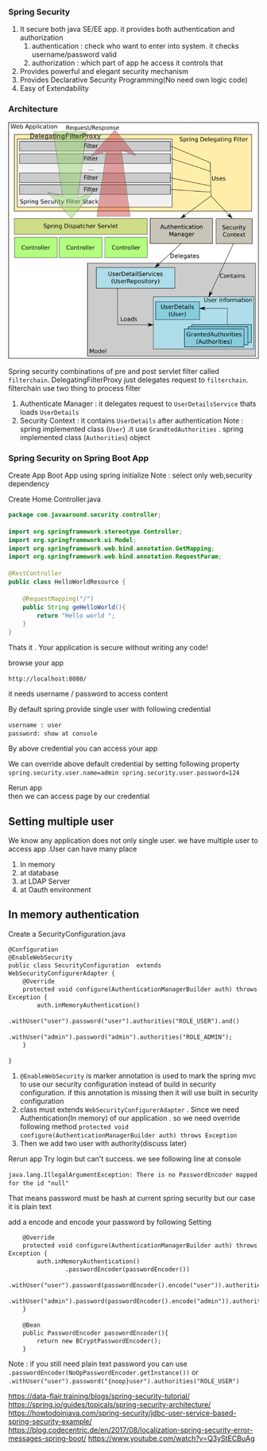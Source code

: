 ### Spring Security ###
1. It secure both java SE/EE app. it provides both authentication and authorization
    1. authentication : check who want to enter into system. it checks username/password valid
    2. authorization : which part of app he access it controls that
2. Provides powerful and elegant security mechanism
3. Provides Declarative Security Programming(No need own logic code)
4. Easy of Extendability

### Architecture ###
![](images/spring-security-architecture.png)

Spring security combinations of pre and post servlet filter called `filterchain`. DelegatingFilterProxy just delegates request to `filterchain`. filterchain use two thing to process filter
1. Authenticate Manager : it delegates request to `UserDetailsService` thats loads `UserDetails`
2. Security Context : it contains `UserDetails` after authentication
 Note : spring implemented class (`User`) .it use `GrandtedAuthorities` . 
 spring implemented class (`Authorities`) object
### Spring Security on Spring Boot App ###

Create App Boot App using spring initialize
Note : select only web,security dependency

Create Home Controller.java

```java
package com.javaaround.security.controller;

import org.springframework.stereotype.Controller;
import org.springframework.ui.Model;
import org.springframework.web.bind.annotation.GetMapping;
import org.springframework.web.bind.annotation.RequestParam;

@RestController
public class HelloWorldResource {

    @RequestMapping("/")
    public String geHelloWorld(){
        return "Hello world ";
    }
}

```


Thats it . Your application is secure without writing any code!

browse your app

`http://localhost:8080/`

it needs username / password to access content

By default spring provide single user with following credential

`username : user` <br>
`password: show at console`

By above credential you can access your app

We can override above default credential by setting following property
`spring.security.user.name=admin
 spring.security.user.password=124`
 
Rerun app<br/>
then we can access page by our credential 

## Setting multiple user ##
We know any application does not only single user. we  have multiple user to access app .User can have many place
1. In memory
2. at database
3. at LDAP Server
4. at Oauth environment

## In memory authentication ###
Create a SecurityConfiguration.java <br />

```
@Configuration
@EnableWebSecurity
public class SecurityConfiguration  extends WebSecurityConfigurerAdapter {
    @Override
    protected void configure(AuthenticationManagerBuilder auth) throws Exception {
        auth.inMemoryAuthentication()
                .withUser("user").password("user").authorities("ROLE_USER").and()
                .withUser("admin").password("admin").authorities("ROLE_ADMIN");
    }

}

```

1. `@EnableWebSecurity` is marker annotation is used to mark the spring mvc to use our security configuration instead of build in security configuration. if this annotation
is missing then it will use built in security configuration
2. class must extends `WebSecurityConfigurerAdapter` . Since we need Authentication(In memory) of our application . so we need override following method
`protected void configure(AuthenticationManagerBuilder auth) throws Exception`
3. Then we add two user with authority(discuss later)

Rerun app
Try login but can't success. we see following line at console

`java.lang.IllegalArgumentException: There is no PasswordEncoder mapped for the id "null"`

That means password must be hash at current spring security but our case it is plain text <br />

add a encode and encode your password by following Setting

```
    @Override
    protected void configure(AuthenticationManagerBuilder auth) throws Exception {
        auth.inMemoryAuthentication()
                .passwordEncoder(passwordEncoder())
                .withUser("user").password(passwordEncoder().encode("user")).authorities("ROLE_USER").and()
                .withUser("admin").password(passwordEncoder().encode("admin")).authorities("ROLE_ADMIN");
    }

    @Bean
    public PasswordEncoder passwordEncoder(){
        return new BCryptPasswordEncoder();
    }
```

Note : if you still need plain text password you can use
`.passwordEncoder(NoOpPasswordEncoder.getInstance())` or `.withUser("user").password("{noop}user").authorities("ROLE_USER")`


https://data-flair.training/blogs/spring-security-tutorial/
https://spring.io/guides/topicals/spring-security-architecture/
https://howtodoinjava.com/spring-security/jdbc-user-service-based-spring-security-example/
https://blog.codecentric.de/en/2017/08/localization-spring-security-error-messages-spring-boot/
https://www.youtube.com/watch?v=Q3yStECBuAg



